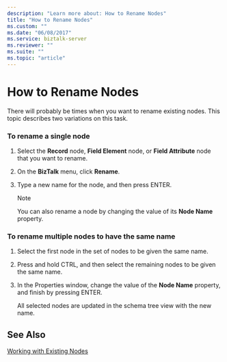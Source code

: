 ```yaml
---
description: "Learn more about: How to Rename Nodes"
title: "How to Rename Nodes"
ms.custom: ""
ms.date: "06/08/2017"
ms.service: biztalk-server
ms.reviewer: ""
ms.suite: ""
ms.topic: "article"
---
```

# How to Rename Nodes
There will probably be times when you want to rename existing nodes. This topic describes two variations on this task.  
  
### To rename a single node  
  
1.  Select the **Record** node, **Field Element** node, or **Field Attribute** node that you want to rename.  
  
2.  On the **BizTalk** menu, click **Rename**.  
  
3.  Type a new name for the node, and then press ENTER.  
  
    > [!NOTE]
    >  You can also rename a node by changing the value of its **Node Name** property.  
  
### To rename multiple nodes to have the same name  
  
1.  Select the first node in the set of nodes to be given the same name.  
  
2.  Press and hold CTRL, and then select the remaining nodes to be given the same name.  
  
3.  In the Properties window, change the value of the **Node Name** property, and finish by pressing ENTER.  
  
     All selected nodes are updated in the schema tree view with the new name.  
  
## See Also  
 [Working with Existing Nodes](../core/working-with-existing-nodes.md)
